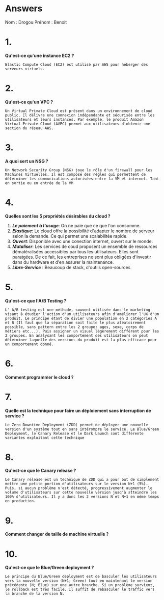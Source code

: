 # Answers

Nom : Drogou 
Prénom : Benoit

# 1.
**Qu'est-ce qu'une instance EC2 ?**

    Elastic Compute Cloud (EC2) est utilisé par AWS pour héberger des serveurs virtuels.

# 2.
**Qu'est-ce qu'un VPC ?**

    Un Virtual Private Cloud est présent dans un environnement de cloud public. Il délivre une connexion indépendante et sécurisée entre les utilisateurs et leurs instances. Par exemple, le produit Amazon Virtual Private Cloud (AVPC) permet aux utilisateurs d'obtenir une section du réseau AWS.

# 3.
**A quoi sert un NSG ?**

    Un Network Security Group (NSG) joue le rôle d'un firewall pour les Machines Virtuelles. Il est composé des règles qui permettent de déterminer les communications autorisées entre la VM et internet. Tant en sortie ou en entrée de la VM

# 4.
**Quelles sont les 5 propriétés désirables du cloud ?**

1. **_Le paiement à l'usage_**: On ne paie que ce que l'on consomme.
2. **_Elastique_**: Le cloud offre la possibilité d'adapter le nombre de serveur selon la demande. Ce qui permet une scalabilitée rapide.
3. **_Ouvert_**: Disponible avec une conection internet, ouvert sur le monde.
4. **_Mutaliser_**: Les services de coud proposent un ensemble de ressources dématéralisées accessibles par tous les utilisateurs. Elles sont paratgées. De ce fait, les entreprises ne sont plus obligées d'investir dans du hardware et d'en assurer la maintenance.
5. **_Libre-Service_** : Beaucoup de stack, d'outils open-sources. 

# 5.
**Qu'est-ce que l'A/B Testing ?**

    L' A/B testing est une méthode, souvent utilisée dans le marketing visant à étudier l'action d'un utilisateurs afin d'améliorer l'UX d'un produit. Le principe étant de divier une population en 2 catégories A et B (Il faut que la séparation soit faite le plus aléatoirement possible, sans pattern entre les 2 groupe: ages, sexe, corps de métiers etc...). Puis assigner un visuel légerement différent pour les 2 groupes. En analysant les comportement des utilisateurs on peut déterminer laquelle des versions du produit est la plus efficace pour un comportement donné. 

# 6.
**Comment programmer le cloud ?**

# 7.
**Quelle est la technique pour faire un déploiement sans interruption de service ?**

    Le Zero Downtime Deployment (ZDD) permet de déployer une nouvelle version d'un système tout en sans intérompre le service. Le Blue/Green Deployment, le Canary Release et le Dark Launch sont différente variantes exploitant cette technique

# 8.
**Qu'est-ce que le Canary release ?**

    Le Canary release est un technique de ZDD qui a pour but de simplement mettre une petite portion d'utilisateurs sur le version N+1 (5%). Puis, si aucun problème n'est détecté, progressivement augmenter le volume d'utilisateurs sur cette nouvelle version jusq'à atteindre les 100% d'utilisateurs. Il y a donc les 2 versions N et N+1 en même temps en production.

# 9.
**Comment changer de taille de machine virtuelle ?**

# 10.
**Qu'est-ce que le Blue/Green deployment ?**

    Le principe du Blue/Green deployment est de basculer les utilisateurs vers la nouvelle version (N+1; Green) tout en maintenant le version précédente (N; Blue) sur une autre branche. Si un problème survient, le rollback est très facile. Il suffit de rebasculer le traffic vers la branche de la version N.
